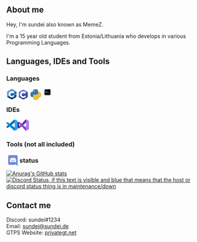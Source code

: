 ## About me
Hey, I'm sundei also known as MemeZ.

I'm a 15 year old student from Estonia/Lithuania who develops in various Programming Languages.


## Languages, IDEs and Tools

### Languages

<img style="padding: 1.5px" align="left" alt="C++" width="25px" src="https://raw.githubusercontent.com/Mempler/Mempler/master/assets//cpp.svg"/>
<img style="padding: 1.5px" align="left" alt="C" width="30px" src="https://raw.githubusercontent.com/Mempler/Mempler/master/assets//c.svg"/>
<img style="padding: 1.5px" align="left" alt="C" width="30px" src="https://raw.githubusercontent.com/Mempler/Mempler/master/assets//py.svg"/>
<img style="padding: 1.5px" alt="left" alt="Python 3" width="26px" src="https://github.com/Groophy-Lifefor/Groophy-Lifefor/blob/main/batch.jpg"/>


### IDEs

<img align="left" alt="VSCode" width="30px" src="https://raw.githubusercontent.com/Mempler/Mempler/master/assets//visual-studio-code.svg"/>
<img alt="Visual Studio 2019" width="30px" src="https://raw.githubusercontent.com/Mempler/Mempler/master/assets//vs2019.svg"/>

### Tools (not all included)


<img align="left" alt="Discord" width="35px" src="https://raw.githubusercontent.com/Mempler/Mempler/master/assets//discord.svg"/>

### status


[![Anurag's GitHub stats](https://github-readme-stats.vercel.app/api?username=MemeZYT&show_icons=true&theme=tokyonight)](https://github.com/MemeZYT/github-readme-stats)
[![Discord Status, if this text is visible and blue that means that the host or discord status thing is in maintenance/down](https://discord.c99.nl/widget/theme-2/919168221481938984.png)](https://discord.gg/gtos)
## Contact me
Discord: sundei#1234 \
Email:   [sundei@sundei.de](mailto:sundei@sundei.de) \
GTPS Website: [privategt.net](https://privategt.net)
